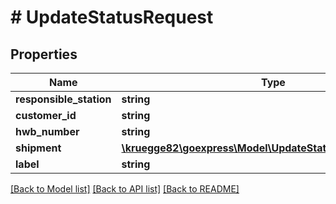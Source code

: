# # UpdateStatusRequest

## Properties

Name | Type | Description | Notes
------------ | ------------- | ------------- | -------------
**responsible_station** | **string** |  | [optional]
**customer_id** | **string** |  | [optional]
**hwb_number** | **string** |  | [optional]
**shipment** | [**\kruegge82\goexpress\Model\UpdateStatusRequestShipment**](UpdateStatusRequestShipment.md) |  | [optional]
**label** | **string** |  | [optional]

[[Back to Model list]](../../README.md#models) [[Back to API list]](../../README.md#endpoints) [[Back to README]](../../README.md)
